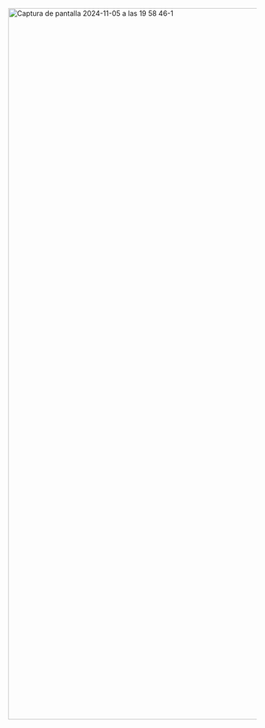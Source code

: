 <img width="1440" alt="Captura de pantalla 2024-11-05 a las 19 58 46-1" src="https://github.com/user-attachments/assets/74bbd88e-77b7-4021-a46e-ed21f2f4a53d">
